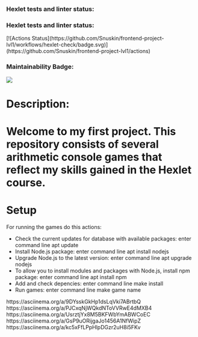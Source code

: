 ### Hexlet tests and linter status:
<h3> Hexlet tests and linter status: </h3>
<p> [![Actions Status](https://github.com/Snuskin/frontend-project-lvl1/workflows/hexlet-check/badge.svg)](https://github.com/Snuskin/frontend-project-lvl1/actions)</p>
<h3> Maintainability Badge: </h3>
<p><a href="https://codeclimate.com/github/codeclimate/codeclimate/maintainability"><img src="https://api.codeclimate.com/v1/badges/a99a88d28ad37a79dbf6/maintainability" /></a></p>
<h1> Description:<h1>
<p>Welcome to my first project. This repository consists of several arithmetic console games that reflect my skills gained in the Hexlet course.</p>
<h1>Setup</h1>
<p>For running the games do this actions:</p>
<ul>
<li>Check the current updates for database with available packages: enter command line apt update </li>
<li>Install Node.js package: enter command line apt install nodejs</li>
<li>Upgrade Node.js to the latest version: enter command line apt upgrade nodejs</li>
<li>To allow you to install modules and packages with Node.js, install npm package: enter command line apt install npm</li>
<li>Add and check depencies: enter command line make install</li>
<li>Run games: enter command line make game name</li>
</ul>
https://asciinema.org/a/9DYsskGkHp1dsLqVki7ABrtbQ
https://asciinema.org/a/PJCxqNjWQkdNToVVRwE4dMXB4
https://asciinema.org/a/UsrztjYx8M5BKFWbYmABWCoEC
https://asciinema.org/a/GsP9uORijgaJo1456A1NfWipZ
https://asciinema.org/a/kc5xFfLPpHlpDGzr2uH8i5FKv
